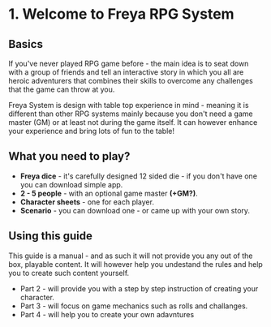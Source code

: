 # 1. Welcome to Freya RPG System

## Basics
If you've never played RPG game before - the main idea is to seat down with a group of friends and tell an interactive story in which you all are heroic adventurers that combines their skills to overcome any challenges that the game can throw at you.

Freya System is design with table top experience in mind - meaning it is different than other RPG systems mainly because you don't need a game master (GM) or at least not during the game itself. It can however enhance your experience and bring lots of fun to the table!

## What you need to play?

- **Freya dice** - it's carefully designed 12 sided die - if you don't have one you can download simple app.
- **2 - 5 people** - with an optional game master **(+GM?)**.
- **Character sheets** - one for each player.
- **Scenario** - you can download one - or came up with your own story.

## Using this guide
This guide is a manual - and as such it will not provide you any out of the box, playable content. It will however help you undestand the rules and help you to create such content yourself.

- Part 2 - will provide you with a step by step instruction of creating your character.
- Part 3 - will focus on game mechanics such as rolls and challanges.
- Part 4 - will help you to create your own adavntures